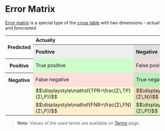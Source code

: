 # Error Matrix

[Error matrix](https://en.wikipedia.org/wiki/Confusion_matrix) is a special type of the [cross table](https://wiki.loginom.ru/articles/contingency-table.html) with two dimensions - *actual* and *forecasted*.

<table>
<tr><th align="left" rowspan="2">Predicted</th><th align="left" colspan="2">Actually</th></tr>
<tr><th align="left" style="background:#eeeeee;">Positive</th><th align="left" style="background:#dfdfdf;">Negative</th><td style="background:#cceecc;">$$\displaystyle\mathsf{OCR=\frac{Σ\,TP + Σ\,TN}{Σ\,P + Σ\,N}}$$</td></tr>
 <tr><th style="background:#fafafa;">Positive</th><td style="background:#ccffcc;">True positive</td><td style="background:#eedddd;">False positive</td><td style="background:#ccffee;">$$\displaystyle\mathsf{PPV=\frac{Σ\,TP}{Σ\,TP + Σ\,FP}}$$</td></tr>
 <tr><th style="background:#fafafa;">Negative</th><td style="background:#ffdddd;">False negative</td><td style="background:#bbeebb;">True negative</td><td style="background:#aaddcc;">$$\displaystyle\mathsf{NPV=\frac{Σ\,TN}{Σ\,TN + Σ\,FN}}$$</td></tr>
<tr><td style="border:none;" rowspan="2"></td><td style="background:#eeffcc;">$$\displaystyle\mathsf{TPR=\frac{Σ\,TP}{Σ\,P}}$$</td><td style="background:#eeddbb;">$$\displaystyle\mathsf{FPR=\frac{Σ\,FP}{Σ\,N}}$$</td><td style="background:#ddffdd;">$$\displaystyle\mathsf{F_1\,score=2\cdot\frac{PPV\cdot NPV}{PPV + NPV}}$$</td></tr>
<tr><td style="background:#ffeecc;">$$\displaystyle\mathsf{FNR=\frac{Σ\,FN}{Σ\,P}}$$</td><td style="background:#ddeebb;">
$$\displaystyle\mathsf{TNR=\frac{Σ\,TN}{Σ\,P}}$$</td></tr>
</table>

> **Note**: Values of the used terms are available on [Terms](./terms.md) page.
